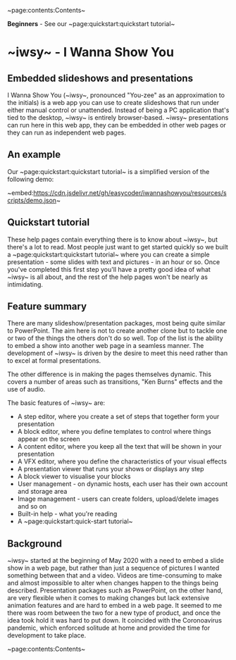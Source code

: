 ~page:contents:Contents~

**Beginners** - See our ~page:quickstart:quickstart tutorial~

# ~iwsy~ - I Wanna Show You 

## Embedded slideshows and presentations

I Wanna Show You (~iwsy~, pronounced "You-zee" as an approximation to the initials) is a web app you can use to create slideshows that run under either manual control or unattended. Instead of being a PC application that's tied to the desktop, ~iwsy~ is entirely browser-based. ~iwsy~ presentations can run here in this web app, they can be embedded in other web pages or they can run as independent web pages.

## An example

Our ~page:quickstart:quickstart tutorial~ is a simplified version of the following demo:

~embed:https://cdn.jsdelivr.net/gh/easycoder/iwannashowyou/resources/scripts/demo.json~

## Quickstart tutorial

These help pages contain everything there is to know about ~iwsy~, but there's a lot to read. Most people just want to get started quickly so we built a ~page:quickstart:quickstart tutorial~ where you can create a simple presentation - some slides with text and pictures - in an hour or so. Once you've completed this first step you'll have a pretty good idea of what ~iwsy~ is all about, and the rest of the help pages won't be nearly as intimidating.

## Feature summary

There are many slideshow/presentation packages, most being quite similar to PowerPoint. The aim here is not to create another clone but to tackle one or two of the things the others don't do so well. Top of the list is the ability to embed a show into another web page in a seamless manner. The development of ~iwsy~ is driven by the desire to meet this need rather than to excel at formal presentations.

The other difference is in making the pages themselves dynamic. This covers a number of areas such as transitions, "Ken Burns" effects and the use of audio.

The basic features of ~iwsy~ are:

 - A step editor, where you create a set of steps that together form your presentation
 - A block editor, where you define templates to control where things appear on the screen
 - A content editor, where you keep all the text that will be shown in your presentation
 - A VFX editor, where you define the characteristics of your visual effects
 - A presentation viewer that runs your shows or displays any step
 - A block viewer to visualise your blocks
 - User management - on dynamic hosts, each user has their own account and storage area
 - Image management - users can create folders, upload/delete images and so on
 - Built-in help - what you're reading
 - A ~page:quickstart:quick-start tutorial~

## Background

~iwsy~ started at the beginning of May 2020 with a need to embed a slide show in a web page, but rather than just a sequence of pictures I wanted something between that and a video. Videos are time-consuming to make and almost impossible to alter when changes happen to the things being described. Presentation packages such as PowerPoint, on the other hand, are very flexible when it comes to making changes but lack extensive animation features and are hard to embed in a web page. It seemed to me there was room between the two for a new type of product, and once the idea took hold it was hard to put down. It coincided with the Coronoavirus pandemic, which enforced solitude at home and provided the time for development to take place.

~page:contents:Contents~
